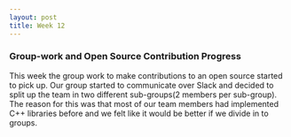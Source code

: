 ```yaml
---
layout: post
title: Week 12
---
```

### Group-work and Open Source Contribution Progress
This week the group work to make contributions to an open source started to pick up. Our group started to communicate over Slack and decided to split up the team in two different sub-groups(2 members per sub-group). The reason for this was that most of our team members had implemented C++ libraries before and we felt like it would be better if we divide in to groups.
